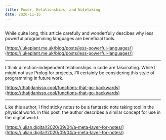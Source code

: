 ```yaml
---
title: Power, Relationships, and Notetaking
date: 2020-11-16
---
```


<hr>

While quite long, this article carefully and wonderfully descibes why less powerful programming languages are beneficial tools.

[https://lukeplant.me.uk/blog/posts/less-powerful-languages/](https://lukeplant.me.uk/blog/posts/less-powerful-languages/)

<hr>

I think direction-independent relationships in code are fascinating. While I might not use Prolog for projects, I'll certainly be considering this style of programming in future work.

[https://thatjdanisso.cool/functions-that-go-backwards](https://thatjdanisso.cool/functions-that-go-backwards)

<hr>

Like this author, I find sticky notes to be a fantastic note taking tool in the physical world. In this post, the author describes a similar concept for use in the digital world.

[https://julian.digital/2020/09/04/a-meta-layer-for-notes/](https://julian.digital/2020/09/04/a-meta-layer-for-notes/)
